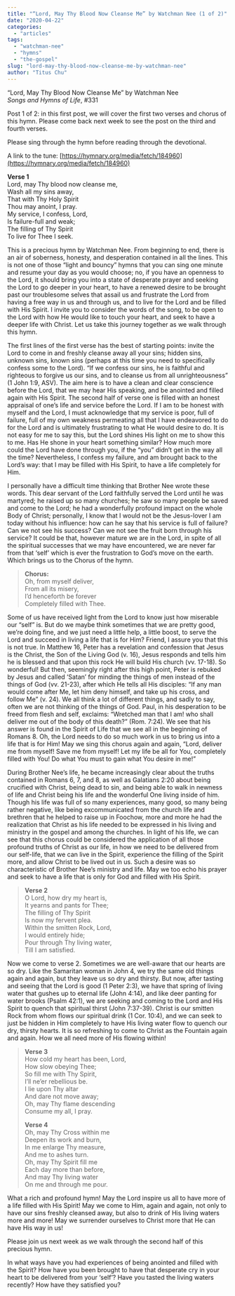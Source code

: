 ```yaml
---
title: "“Lord, May Thy Blood Now Cleanse Me” by Watchman Nee (1 of 2)"
date: "2020-04-22"
categories: 
  - "articles"
tags: 
  - "watchman-nee"
  - "hymns"
  - "the-gospel"
slug: "lord-may-thy-blood-now-cleanse-me-by-watchman-nee"
author: "Titus Chu"
---
```


“Lord, May Thy Blood Now Cleanse Me” by Watchman Nee  
_Songs and Hymns of Life_, #331

Post 1 of 2: in this first post, we will cover the first two verses and chorus of this hymn. Please come back next week to see the post on the third and fourth verses.

Please sing through the hymn before reading through the devotional.

A link to the tune: [https://hymnary.org/media/fetch/184960](https://hymnary.org/media/fetch/184960)

**Verse 1**  
Lord, may Thy blood now cleanse me,    
Wash all my sins away,    
That with Thy Holy Spirit    
Thou may anoint, I pray.    
My service, I confess, Lord,    
Is failure-full and weak;    
The filling of Thy Spirit    
To live for Thee I seek.  

This is a precious hymn by Watchman Nee. From beginning to end, there is an air of soberness, honesty, and desperation contained in all the lines. This is not one of those “light and bouncy” hymns that you can sing one minute and resume your day as you would choose; no, if you have an openness to the Lord, it should bring you into a state of desperate prayer and seeking the Lord to go deeper in your heart, to have a renewed desire to be brought past our troublesome selves that assail us and frustrate the Lord from having a free way in us and through us, and to live for the Lord and be filled with His Spirit. I invite you to consider the words of the song, to be open to the Lord with how He would like to touch your heart, and seek to have a deeper life with Christ. Let us take this journey together as we walk through this hymn.

The first lines of the first verse has the best of starting points: invite the Lord to come in and freshly cleanse away all your sins; hidden sins, unknown sins, known sins (perhaps at this time you need to specifically confess some to the Lord). “If we confess our sins, he is faithful and righteous to forgive us our sins, and to cleanse us from all unrighteousness” (1 John 1:9, ASV). The aim here is to have a clean and clear conscience before the Lord, that we may hear His speaking, and be anointed and filled again with His Spirit. The second half of verse one is filled with an honest appraisal of one’s life and service before the Lord. If I am to be honest with myself and the Lord, I must acknowledge that my service is poor, full of failure, full of my own weakness permeating all that I have endeavored to do for the Lord and is ultimately frustrating to what He would desire to do. It is not easy for me to say this, but the Lord shines His light on me to show this to me. Has He shone in your heart something similar? How much more could the Lord have done through you, if the “you” didn’t get in the way all the time? Nevertheless, I confess my failure, and am brought back to the Lord’s way: that I may be filled with His Spirit, to have a life completely for Him.

I personally have a difficult time thinking that Brother Nee wrote these words. This dear servant of the Lord faithfully served the Lord until he was martyred; he raised up so many churches; he saw so many people be saved and come to the Lord; he had a wonderfully profound impact on the whole Body of Christ; personally, I know that I would not be the Jesus-lover I am today without his influence: how can he say that his service is full of failure? Can we not see his success? Can we not see the fruit born through his service? It could be that, however mature we are in the Lord, in spite of all the spiritual successes that we may have encountered, we are never far from that ‘self’ which is ever the frustration to God’s move on the earth. Which brings us to the Chorus of the hymn.

> **Chorus:**   
> Oh, from myself deliver,   
> From all its misery,  
> I’d henceforth be forever    
> Completely filled with Thee. 

Some of us have received light from the Lord to know just how miserable our “self” is. But do we maybe think sometimes that we are pretty good, we’re doing fine, and we just need a little help, a little boost, to serve the Lord and succeed in living a life that is for Him? Friend, I assure you that this is not true. In Matthew 16, Peter has a revelation and confession that Jesus is the Christ, the Son of the Living God (v. 16), Jesus responds and tells him he is blessed and that upon this rock He will build His church (vv. 17-18). So wonderful! But then, seemingly right after this high point, Peter is rebuked by Jesus and called ‘Satan’ for minding the things of men instead of the things of God (vv. 21-23), after which He tells all His disciples: “If any man would come after Me, let him deny himself, and take up his cross, and follow Me” (v. 24). We all think a lot of different things, and sadly to say, often we are not thinking of the things of God. Paul, in his desperation to be freed from flesh and self, exclaims: “Wretched man that I am! who shall deliver me out of the body of this death?” (Rom. 7:24). We see that his answer is found in the Spirit of Life that we see all in the beginning of Romans 8. Oh, the Lord needs to do so much work in us to bring us into a life that is for Him! May we sing this chorus again and again, “Lord, deliver me from myself! Save me from myself! Let my life be all for You, completely filled with You! Do what You must to gain what You desire in me!”

During Brother Nee’s life, he became increasingly clear about the truths contained in Romans 6, 7, and 8, as well as Galatians 2:20 about being crucified with Christ, being dead to sin, and being able to walk in newness of life and Christ being his life and the wonderful One living inside of him. Though his life was full of so many experiences, many good, so many being rather negative, like being excommunicated from the church life and brethren that he helped to raise up in Foochow, more and more he had the realization that Christ as his life needed to be expressed in his living and ministry in the gospel and among the churches. In light of his life, we can see that this chorus could be considered the application of all those profound truths of Christ as our life, in how we need to be delivered from our self-life, that we can live in the Spirit, experience the filling of the Spirit more, and allow Christ to be lived out in us. Such a desire was so characteristic of Brother Nee’s ministry and life. May we too echo his prayer and seek to have a life that is only for God and filled with His Spirit.

> **Verse 2**  
> O Lord, how dry my heart is,    
> It yearns and pants for Thee;    
> The filling of Thy Spirit   
> Is now my fervent plea.    
> Within the smitten Rock, Lord,    
> I would entirely hide;    
> Pour through Thy living water,    
> Till I am satisfied. 

Now we come to verse 2. Sometimes we are well-aware that our hearts are so dry. Like the Samaritan woman in John 4, we try the same old things again and again, but they leave us so dry and thirsty. But now, after tasting and seeing that the Lord is good (1 Peter 2:3), we have that spring of living water that gushes up to eternal life (John 4:14), and like deer panting for water brooks (Psalm 42:1), we are seeking and coming to the Lord and His Spirit to quench that spiritual thirst (John 7:37-39). Christ is our smitten Rock from whom flows our spiritual drink (1 Cor. 10:4), and we can seek to just be hidden in Him completely to have His living water flow to quench our dry, thirsty hearts. It is so refreshing to come to Christ as the Fountain again and again. How we all need more of His flowing within!

> **Verse 3**  
> How cold my heart has been, Lord,    
> How slow obeying Thee;    
> So fill me with Thy Spirit,    
> I’ll ne’er rebellious be.   
> I lie upon Thy altar     
> And dare not move away;    
> Oh, may Thy flame descending    
> Consume my all, I pray. 
> 
> **Verse 4**  
> Oh, may Thy Cross within me    
> Deepen its work and burn,    
> In me enlarge Thy measure,    
> And me to ashes turn.    
> Oh, may Thy Spirit fill me    
> Each day more than before,    
> And may Thy living water    
> On me and through me pour.

What a rich and profound hymn! May the Lord inspire us all to have more of a life filled with His Spirit! May we come to Him, again and again, not only to have our sins freshly cleansed away, but also to drink of His living waters more and more! May we surrender ourselves to Christ more that He can have His way in us!

Please join us next week as we walk through the second half of this precious hymn.

In what ways have you had experiences of being anointed and filled with the Spirit? How have you been brought to have that desperate cry in your heart to be delivered from your ‘self’? Have you tasted the living waters recently? How have they satisfied you?

